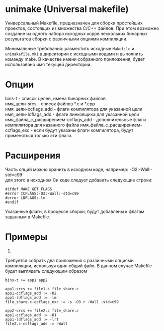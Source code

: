 # unimake (Universal makefile)

Универсальный Makefile, предназначен для сборки простейших проектов, состоящих из множества С/С++ файлов.
При этом возможно создание из одного набора исходных кодов нескольких бинарных результатов сборки с различными опциями компиляции.

Минимальные требования: разместить исходные `Makefile` и `unimakefile.mki` в директории с исходными кодами и выполнить команду make. В качестве имени собранного приложения, будет использовано имя текущей директории.

# Опции

bins-t - список целей, имена бинарных файлов.  
имя_цели-srcs - список файлов *.c и *.cpp  
имя_цели-ccflags_add -  флаги компилятора для указанной цели   
имя_цели-ldflags_add -  флаги линковщика для указанной цели  
имя_файла_с_расширением-ccflags_add - дополнительные флаги компилятора для казанного файла
имя_файла_с_расширением-ccflags_exc - если будут указаны флаги компилятора, будут применяться только эти флаги.    

# Расширения

Часть опций можно хранить в исходном коде, например: -O2:-Wall:-std=c99    
для этого в исходном Си коде следует добавить следующие строки:    
```
#ifdef MAKE_GET_FLAGS
#error CCFLAGS:-O2:-Wall:-std=c99
#error LDFLAGS:-lm
#endif
```
Указанные флаги, в процессе сборки, будут добавлены к флагам заданным в Makefile.   

# Примеры

1.  
Требуется собрать два приложения с различными опциями компиляции, используя один общий файл.
В данном случае Makefile будет выглядеть следующим образом
```
bins-t += app1 app2  

app1-srcs += file1.c file_share.c   
app1-ccflags_add := -O2  
app1-ldflags_add := -lm  
file_share.c-ccflags_exc := -s -O3 r -Wall -std=c99  

app2-srcs += file2.c file_share.c  
app1-ccflags_add := -O1  
app1-ldflags_add := -lrt  
file2.c-ccflags_add := -Wall  
```
